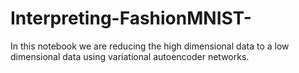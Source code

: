 # Interpreting-FashionMNIST-

In this notebook we are reducing the high dimensional data to a low dimensional data using variational autoencoder networks.
